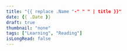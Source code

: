 ```yaml
---
title: "{{ replace .Name "-" " " | title }}"
date: {{ .Date }}
draft: true
thumbnail: "none"
tags: ["Learning", "Reading"]
isLongRead: false
---
```


